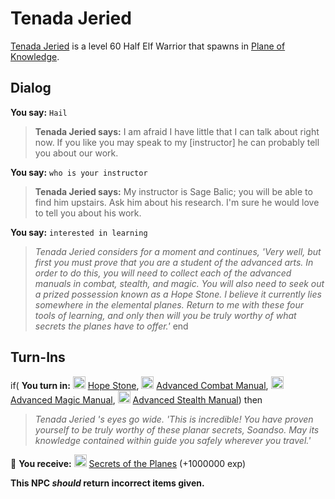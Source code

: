 # Tenada Jeried



[Tenada Jeried](/npc/202047) is a level 60 Half Elf Warrior that spawns in [Plane of Knowledge](/zone/202).





## Dialog

**You say:** `Hail`



>**Tenada Jeried says:** I am afraid I have little that I can talk about right now.  If you like you may speak to my [instructor] he can probably tell you about our work.

**You say:** `who is your instructor`



>**Tenada Jeried says:** My instructor is Sage Balic; you will be able to find him upstairs.  Ask him about his research. I'm sure he would love to tell you about his work.

**You say:** `interested in learning`



>*Tenada Jeried considers for a moment and continues, 'Very well, but first you must prove that you are a student of the advanced arts. In order to do this, you will need to collect each of the advanced manuals in combat, stealth, and magic. You will also need to seek out a prized possession known as a Hope Stone. I believe it currently lies somewhere in the elemental planes. Return to me with these four tools of learning, and only then will you be truly worthy of what secrets the planes have to offer.'*
end



## Turn-Ins





if( **You turn in:** <img style="background:url(/static/icons/blank_slot.gif);width:20px;height:20px;" src="/static/icons/item_972.png" alt="" /> <a
                                href="/item/16258" data-url="16258" class="tooltip-link link">Hope Stone</a>, <img style="background:url(/static/icons/blank_slot.gif);width:20px;height:20px;" src="/static/icons/item_778.png" alt="" /> <a
                                href="/item/28791" data-url="28791" class="tooltip-link link">Advanced Combat Manual</a>, <img style="background:url(/static/icons/blank_slot.gif);width:20px;height:20px;" src="/static/icons/item_777.png" alt="" /> <a
                                href="/item/28797" data-url="28797" class="tooltip-link link">Advanced Magic Manual</a>, <img style="background:url(/static/icons/blank_slot.gif);width:20px;height:20px;" src="/static/icons/item_789.png" alt="" /> <a
                                href="/item/28794" data-url="28794" class="tooltip-link link">Advanced Stealth Manual</a>) then


>*Tenada Jeried 's eyes go wide. 'This is incredible! You have proven yourself to be truly worthy of these planar secrets, Soandso. May its knowledge contained within guide you safely wherever you travel.'*





 &#127873; **You receive:**  <img style="background:url(/static/icons/blank_slot.gif);width:20px;height:20px;" src="/static/icons/item_1358.png" alt="" /> <a
                                href="/item/28798" data-url="28798" class="tooltip-link link">Secrets of the Planes</a> (+1000000 exp)

 

**This NPC *should* return incorrect items given.**





